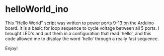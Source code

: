# helloWorld_ino



This "Hello World" script was written to power ports 9-13 on the Arduino board. It is a basic for loop sequence to cycle voltage between all 5 ports. I brought LED's and put them in a configuration that read 'hello', and this code allowed me to display the word 'hello' through a really fast sequence.

Enjoy!
